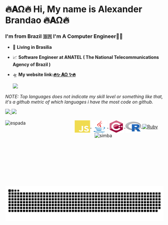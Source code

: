 # 🔥𝚨Ω🔥 Hi, My name is **Alexander Brandao** 🔥𝚨Ω🔥

### I'm from **Brazil** 🇧🇷  I'm A **Computer Engineer**👨‍💻 

- 📍   **Living in Brasilia** 
- 📈   **Software Engineer at ANATEL ( The National Telecommunications Agency of Brazil )**
- 🛸   **My website link:[🔥✨ 𝚨Ω ✨🔥](https://alexander-brandao.github.io/Alpha-Omega/)**


  <div>
  <a href="https://www.linkedin.com/in/alexander-costa-brandao-553761127/" target="_blank"><img src="https://img.shields.io/badge/-LinkedIn-%230077B5?style=for-the-badge&logo=linkedin&logoColor=white" target="_blank"></a> 
  
  </div>

*NOTE: Top languages does not indicate my skill level or something like that, it's a github metric of which languages i have the most code on github.*
<div>
  <a href="https://alexander-brandao.github.io/Alpha-Omega/">
  <img height="180em" src="https://github-readme-stats.vercel.app/api?username=alexander-brandao&show_icons=true&theme=dark&include_all_commits=true&count_private=true"/>
  <img height="180em" src="https://github-readme-stats.vercel.app/api/top-langs/?username=alexander-brandao&layout=compact&langs_count=7&theme=dark"/>
</div>
  
  <div style="display: inline_block"><br>
    <img align="left" alt="espada" height="170" width="220" src="https://media.giphy.com/media/5yLgoceMKx0i315By6Y/giphy.gif?cid=ecf05e47tmo0oagjgvbnns0utcxia7vxwxrj0h8wmtlszkji&rid=giphy.gif&ct=g">
  
  <img align="center" alt="Js" height="40" width="50" src="https://raw.githubusercontent.com/devicons/devicon/master/icons/javascript/javascript-plain.svg">
  <img align="center" alt="Java" height="40" width="50" src="https://raw.githubusercontent.com/devicons/devicon/master/icons/java/java-original.svg">
  <img align="center" alt="cplusplus" height="40" width="50" src="https://raw.githubusercontent.com/devicons/devicon/master/icons/cplusplus/cplusplus-original.svg">
  <img align="center" alt="R" height="40" width="50" src="https://raw.githubusercontent.com/devicons/devicon/master/icons/r/r-original.svg">
  <img align="center" alt="Ruby" height="40" width="50" src="https://cdn.jsdelivr.net/gh/devicons/devicon/icons/ruby/ruby-original.svg">
  <img align="right" alt="simba" height="170" width="220" src="https://media.giphy.com/media/M4gZTZkxbe4X6/giphy.gif?cid=790b76119f3fe4df628b579932f70c618b1e74b2a090250a&rid=giphy.gif&ct=g">
</div>
  
   ![Snake animation](https://github.com/alexander-brandao/alexander-brandao/blob/output/github-contribution-grid-snake.svg)
  
  
  
